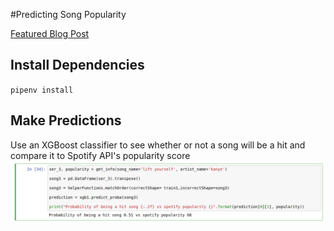 #Predicting Song Popularity

[Featured Blog Post](https://towardsdatascience.com/song-popularity-predictor-1ef69735e380) 

## Install Dependencies

`
pipenv install
`

## Make Predictions 
Use an XGBoost classifier to see whether or not a song will be a hit and compare it to Spotify API's popularity score
<img src='docs/assets/images/predict.png'/>
